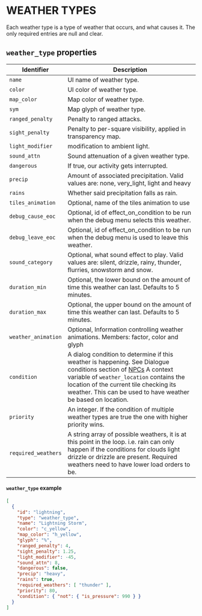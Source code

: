 # WEATHER TYPES

Each weather type is a type of weather that occurs, and what causes it. The only required entries are null and clear.

## `weather_type` properties

|      Identifier      |                                           Description                                            |
| -------------------- | ------------------------------------------------------------------------------------------------ |
| `name`               | UI name of weather type.                                                                         |
| `color`              | UI color of weather type.                                                                        |
| `map_color`          | Map color of weather type.                                                                       |
| `sym`                | Map glyph of weather type.                                                                       |
| `ranged_penalty`     | Penalty to ranged attacks.                                                                       |
| `sight_penalty`      | Penalty to per-square visibility, applied in transparency map.                                   |
| `light_modifier`     | modification to ambient light.                                                                   |
| `sound_attn`         | Sound attenuation of a given weather type.                                                       |
| `dangerous`          | If true, our activity gets interrupted.                                                          |
| `precip`             | Amount of associated precipitation. Valid values are: none, very_light, light and heavy          |
| `rains`              | Whether said precipitation falls as rain.                                                        |
| `tiles_animation`    | Optional, name of the tiles animation to use                                                     |
| `debug_cause_eoc`    | Optional, id of effect_on_condition to be run when the debug menu selects this weather.          |
| `debug_leave_eoc`    | Optional, id of effect_on_condition to be run when the debug menu is used to leave this weather. |
| `sound_category`     | Optional, what sound effect to play. Valid values are: silent, drizzle, rainy, thunder, flurries, snowstorm and snow. |
| `duration_min`       | Optional, the lower bound on the amount of time this weather can last. Defaults to 5 minutes.    |
| `duration_max`       | Optional, the upper bound on the amount of time this weather can last. Defaults to 5 minutes.    |
| `weather_animation`  | Optional, Information controlling weather animations.  Members: factor, color and glyph          |
| `condition`          | A dialog condition to determine if this weather is happening.  See Dialogue conditions section of [NPCs](NPCs.md) A context variable of `weather_location` contains the location of the current tile checking its weather.  This can be used to have weather be based on location. |
| `priority`           | An integer.  If the condition of multiple weather types are true the one with higher priority wins. |
| `required_weathers`  | A string array of possible weathers, it is at this point in the loop. i.e. rain can only happen if the conditions for clouds light drizzle or drizzle are present.  Required weathers need to have lower load orders to be. |

#### `weather_type` example

```json
[
  {
    "id": "lightning",
    "type": "weather_type",
    "name": "Lightning Storm",
    "color": "c_yellow",
    "map_color": "h_yellow",
    "glyph": "%",
    "ranged_penalty": 4,
    "sight_penalty": 1.25,
    "light_modifier": -45,
    "sound_attn": 8,
    "dangerous": false,
    "precip": "heavy",
    "rains": true,
    "required_weathers": [ "thunder" ],
    "priority": 80,
    "condition": { "not": { "is_pressure": 990 } }
  }
]
